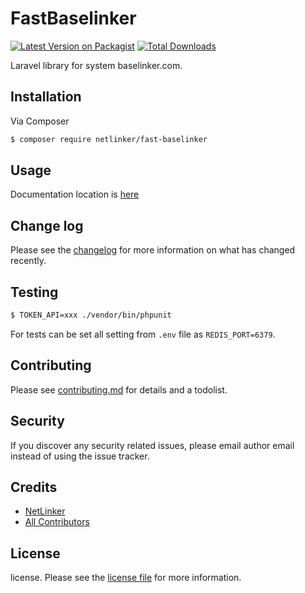 # FastBaselinker

[![Latest Version on Packagist][ico-version]][link-packagist]
[![Total Downloads][ico-downloads]][link-downloads]

Laravel library for system baselinker.com.

## Installation

Via Composer

``` bash
$ composer require netlinker/fast-baselinker
```

## Usage

Documentation location is [here][link-documentation]

## Change log

Please see the [changelog](changelog.md) for more information on what has changed recently.

## Testing

``` bash
$ TOKEN_API=xxx ./vendor/bin/phpunit
```

For tests can be set all setting from `.env` file as `REDIS_PORT=6379`.

## Contributing

Please see [contributing.md](contributing.md) for details and a todolist.

## Security

If you discover any security related issues, please email author email instead of using the issue tracker.

## Credits

- [NetLinker][link-author]
- [All Contributors][link-contributors]

## License

license. Please see the [license file](license.md) for more information.

[ico-version]: https://img.shields.io/packagist/v/netlinker/fast-baselinker.svg?style=flat-square
[ico-downloads]: https://img.shields.io/packagist/dt/netlinker/fast-baselinker.svg?style=flat-square
[ico-travis]: https://img.shields.io/travis/netlinker/fast-baselinker/master.svg?style=flat-square
[ico-styleci]: https://styleci.io/repos/12345678/shield

[link-packagist]: https://packagist.org/packages/netlinker/fast-baselinker
[link-downloads]: https://packagist.org/packages/netlinker/fast-baselinker
[link-travis]: https://travis-ci.org/NetLinkerPro/fast-baselinker
[link-styleci]: https://styleci.io/repos/12345678
[link-author]: https://github.com/netlinker
[link-contributors]: ../../contributors
[link-documentation]: https://netlinker.pro/docs/modules/fast-baselinker
